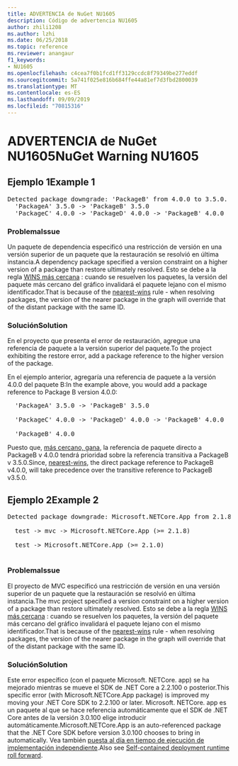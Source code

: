 ```yaml
---
title: ADVERTENCIA de NuGet NU1605
description: Código de advertencia NU1605
author: zhili1208
ms.author: lzhi
ms.date: 06/25/2018
ms.topic: reference
ms.reviewer: anangaur
f1_keywords:
- NU1605
ms.openlocfilehash: c4cea7f0b1fcd1ff3129ccdc8f79349be277eddf
ms.sourcegitcommit: 5a741f025e816b684ffe44a81ef7d3fbd2800039
ms.translationtype: MT
ms.contentlocale: es-ES
ms.lasthandoff: 09/09/2019
ms.locfileid: "70815316"
---
```

# <a name="nuget-warning-nu1605"></a><span data-ttu-id="c9032-103">ADVERTENCIA de NuGet NU1605</span><span class="sxs-lookup"><span data-stu-id="c9032-103">NuGet Warning NU1605</span></span>

## <a name="example-1"></a><span data-ttu-id="c9032-104">Ejemplo 1</span><span class="sxs-lookup"><span data-stu-id="c9032-104">Example 1</span></span>

<pre>Detected package downgrade: 'PackageB' from 4.0.0 to 3.5.0. Reference the package directly from the project to select a different version.<br/>  'PackageA' 3.5.0 -> 'PackageB' 3.5.0<br/>  'PackageC' 4.0.0 -> 'PackageD' 4.0.0 -> 'PackageB' 4.0.0</pre>

### <a name="issue"></a><span data-ttu-id="c9032-105">Problema</span><span class="sxs-lookup"><span data-stu-id="c9032-105">Issue</span></span>
<span data-ttu-id="c9032-106">Un paquete de dependencia especificó una restricción de versión en una versión superior de un paquete que la restauración se resolvió en última instancia.</span><span class="sxs-lookup"><span data-stu-id="c9032-106">A dependency package specified a version constraint on a higher version of a package than restore ultimately resolved.</span></span> <span data-ttu-id="c9032-107">Esto se debe a la regla [WINS más cercana](../../concepts/dependency-resolution.md#nearest-wins) : cuando se resuelven los paquetes, la versión del paquete más cercano del gráfico invalidará el paquete lejano con el mismo identificador.</span><span class="sxs-lookup"><span data-stu-id="c9032-107">That is because of the [nearest-wins](../../concepts/dependency-resolution.md#nearest-wins) rule - when resolving packages, the version of the nearer package in the graph will override that of the distant package with the same ID.</span></span>

### <a name="solution"></a><span data-ttu-id="c9032-108">Solución</span><span class="sxs-lookup"><span data-stu-id="c9032-108">Solution</span></span>
<span data-ttu-id="c9032-109">En el proyecto que presenta el error de restauración, agregue una referencia de paquete a la versión superior del paquete.</span><span class="sxs-lookup"><span data-stu-id="c9032-109">To the project exhibiting the restore error, add a package reference to the higher version of the package.</span></span>

<span data-ttu-id="c9032-110">En el ejemplo anterior, agregaría una referencia de paquete a la versión 4.0.0 del paquete B:</span><span class="sxs-lookup"><span data-stu-id="c9032-110">In the example above, you would add a package reference to Package B version 4.0.0:</span></span>

<pre>
  'PackageA' 3.5.0 -> 'PackageB' 3.5.0<br/>
  'PackageC' 4.0.0 -> 'PackageD' 4.0.0 -> 'PackageB' 4.0.0<br/>
  'PackageB' 4.0.0
</pre>

<span data-ttu-id="c9032-111">Puesto que, [más cercano, gana](../../concepts/dependency-resolution.md#nearest-wins), la referencia de paquete directo a PackageB v 4.0.0 tendrá prioridad sobre la referencia transitiva a PackageB v 3.5.0.</span><span class="sxs-lookup"><span data-stu-id="c9032-111">Since, [nearest-wins](../../concepts/dependency-resolution.md#nearest-wins), the direct package reference to PackageB v4.0.0, will take precedence over the transitive reference to PackageB v3.5.0.</span></span>

## <a name="example-2"></a><span data-ttu-id="c9032-112">Ejemplo 2</span><span class="sxs-lookup"><span data-stu-id="c9032-112">Example 2</span></span>

<pre>Detected package downgrade: Microsoft.NETCore.App from 2.1.8 to 2.1.0. Reference the package directly from the project to select a different version.<br/>
  test -> mvc -> Microsoft.NETCore.App (>= 2.1.8)<br/>
  test -> Microsoft.NETCore.App (>= 2.1.0)<br/>
</pre>

### <a name="issue"></a><span data-ttu-id="c9032-113">Problema</span><span class="sxs-lookup"><span data-stu-id="c9032-113">Issue</span></span>
<span data-ttu-id="c9032-114">El proyecto de MVC especificó una restricción de versión en una versión superior de un paquete que la restauración se resolvió en última instancia.</span><span class="sxs-lookup"><span data-stu-id="c9032-114">The mvc project specified a version constraint on a higher version of a package than restore ultimately resolved.</span></span> <span data-ttu-id="c9032-115">Esto se debe a la regla [WINS más cercana](../../concepts/dependency-resolution.md#nearest-wins) : cuando se resuelven los paquetes, la versión del paquete más cercano del gráfico invalidará el paquete lejano con el mismo identificador.</span><span class="sxs-lookup"><span data-stu-id="c9032-115">That is because of the [nearest-wins](../../concepts/dependency-resolution.md#nearest-wins) rule - when resolving packages, the version of the nearer package in the graph will override that of the distant package with the same ID.</span></span>

### <a name="solution"></a><span data-ttu-id="c9032-116">Solución</span><span class="sxs-lookup"><span data-stu-id="c9032-116">Solution</span></span>
<span data-ttu-id="c9032-117">Este error específico (con el paquete Microsoft. NETCore. app) se ha mejorado mientras se mueve el SDK de .NET Core a 2.2.100 o posterior.</span><span class="sxs-lookup"><span data-stu-id="c9032-117">This specific error (with Microsoft.NETCore.App package) is improved my moving your .NET Core SDK to 2.2.100 or later.</span></span> <span data-ttu-id="c9032-118">Microsoft. NETCore. app es un paquete al que se hace referencia automáticamente que el SDK de .NET Core antes de la versión 3.0.100 elige introducir automáticamente.</span><span class="sxs-lookup"><span data-stu-id="c9032-118">Microsoft.NETCore.App is an auto-referenced package that the .NET Core SDK before version 3.0.100 chooses to bring in automatically.</span></span> <span data-ttu-id="c9032-119">Vea también [puesta al día en tiempo de ejecución de implementación independiente](/dotnet/core/deploying/runtime-patch-selection).</span><span class="sxs-lookup"><span data-stu-id="c9032-119">Also see [Self-contained deployment runtime roll forward](/dotnet/core/deploying/runtime-patch-selection).</span></span>

